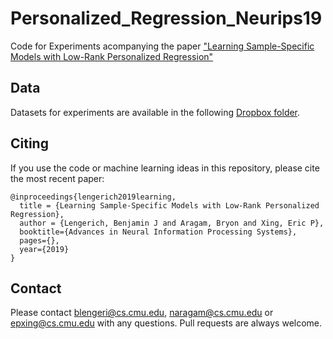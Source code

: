 # Personalized_Regression_Neurips19
Code for Experiments acompanying the paper ["Learning Sample-Specific Models with Low-Rank Personalized Regression"](http://papers.nips.cc/paper/8616-learning-sample-specific-models-with-low-rank-personalized-regression)

## Data
Datasets for experiments are available in the following [Dropbox folder](https://www.dropbox.com/sh/ikrc9sz3olsa1od/AAAgo7gXpFOn_Rdj23k1xcX_a?dl=0).


## Citing

If you use the code or machine learning ideas in this repository, please cite the most recent paper:
```
@inproceedings{lengerich2019learning,
  title = {Learning Sample-Specific Models with Low-Rank Personalized Regression},
  author = {Lengerich, Benjamin J and Aragam, Bryon and Xing, Eric P},
  booktitle={Advances in Neural Information Processing Systems},
  pages={},
  year={2019}
}
```

## Contact
Please contact blengeri@cs.cmu.edu, naragam@cs.cmu.edu or epxing@cs.cmu.edu with any questions. Pull requests are always welcome.
